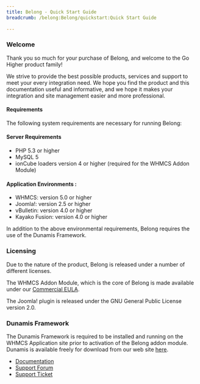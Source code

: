 ```yaml
---
title: Belong - Quick Start Guide
breadcrumb: /belong:Belong/quickstart:Quick Start Guide
 
---
```


### Welcome

Thank you so much for your purchase of Belong, and welcome to the Go Higher product family!

We strive to provide the best possible products, services and support to meet your every integration need.  We hope you find the product and this documentation useful and informative, and we hope it makes your integration and site management easier and more professional.

#### Requirements

The following system requirements are necessary for running Belong:

#### Server Requirements

* PHP 5.3 or higher
* MySQL 5
* ionCube loaders version 4 or higher (required for the WHMCS Addon Module)

#### Application Environments :

* WHMCS: version 5.0 or higher
* Joomla!: version 2.5 or higher
* vBulletin: version 4.0 or higher
* Kayako Fusion: version 4.0 or higher

In addition to the above environmental requirements, Belong requires the use of the Dunamis Framework.

### Licensing

Due to the nature of the product, Belong is released under a number of different licenses.

The WHMCS Addon Module, which is the core of Belong is made available under our [Commercial EULA](https://www.gohigheris.com/policies/product-policies).

The Joomla! plugin is released under the GNU General Public License version 2.0.

### Dunamis Framework

The Dunamis Framework is required to be installed and running on the WHMCS Application site prior to activation of the Belong addon module.  Dunamis is available freely for download from our web site [here](https://www.gohigheris.com/downloads/dunamis-framework).


* [Documentation](https://www.gohigheris.com/documentation/belong) 
* [Support Forum](https://www.gohigheris.com/forum/index)
* [Support Ticket](https://support.gohigheris.com/tickets/)
